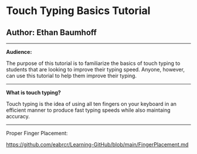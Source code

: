 # Touch Typing Basics Tutorial
## Author: Ethan Baumhoff
---
**Audience:**

The purpose of this tutorial is to familiarize the basics of touch typing to students that are looking to improve their typing speed. Anyone, however, can use this tutorial to help them improve their typing.

---
**What is touch typing?**

Touch typing is the idea of using all ten fingers on your keyboard in an efficient manner to produce fast typing speeds while also maintaing accuracy.

---

Proper Finger Placement:

https://github.com/eabrcr/Learning-GitHub/blob/main/FingerPlacement.md
